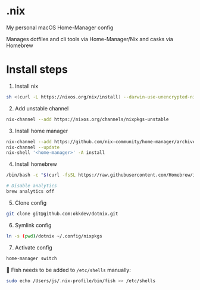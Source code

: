 # .nix

My personal macOS Home-Manager config

Manages dotfiles and cli tools via Home-Manager/Nix and casks via Homebrew

# Install steps

1. Install nix
```sh
sh <(curl -L https://nixos.org/nix/install) --darwin-use-unencrypted-nix-store-volume --daemon
```
2. Add unstable channel 
```sh
nix-channel --add https://nixos.org/channels/nixpkgs-unstable
```
3. Install home manager
```sh
nix-channel --add https://github.com/nix-community/home-manager/archive/master.tar.gz home-manager
nix-channel --update
nix-shell '<home-manager>' -A install
```
4. Install homebrew
```sh
/bin/bash -c "$(curl -fsSL https://raw.githubusercontent.com/Homebrew/install/HEAD/install.sh)"

# Disable analytics
brew analytics off
```
5. Clone config
```sh
git clone git@github.com:okkdev/dotnix.git
```
6. Symlink config
```sh
ln -s (pwd)/dotnix ~/.config/nixpkgs
```
7. Activate config
```sh
home-manager switch
```

🚨 Fish needs to be added to `/etc/shells` manually:
```sh
sudo echo /Users/js/.nix-profile/bin/fish >> /etc/shells
```
